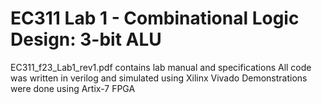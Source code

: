 # EC311 Lab 1 - Combinational Logic Design: 3-bit ALU
EC311_f23_Lab1_rev1.pdf contains lab manual and specifications
All code was written in verilog and simulated using Xilinx Vivado
Demonstrations were done using Artix-7 FPGA

